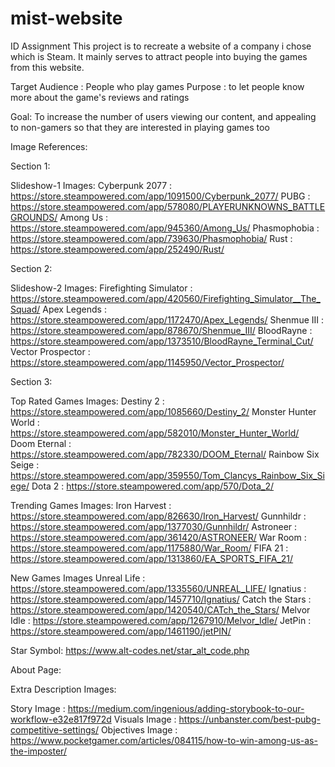 # mist-website
ID Assignment
This project is to recreate a website of a company i chose which is Steam. It mainly serves to attract people into buying the games from this website.

Target Audience : People who play games
Purpose : to let people know more about the game's reviews and ratings

Goal: To increase the number of users viewing our content, and appealing to non-gamers so that they are interested in playing games too







Image References:

Section 1:

Slideshow-1 Images:
Cyberpunk 2077 : https://store.steampowered.com/app/1091500/Cyberpunk_2077/
PUBG : https://store.steampowered.com/app/578080/PLAYERUNKNOWNS_BATTLEGROUNDS/
Among Us : https://store.steampowered.com/app/945360/Among_Us/
Phasmophobia : https://store.steampowered.com/app/739630/Phasmophobia/
Rust : https://store.steampowered.com/app/252490/Rust/

Section 2:

Slideshow-2 Images:
Firefighting Simulator : https://store.steampowered.com/app/420560/Firefighting_Simulator__The_Squad/
Apex Legends : https://store.steampowered.com/app/1172470/Apex_Legends/
Shenmue III : https://store.steampowered.com/app/878670/Shenmue_III/
BloodRayne : https://store.steampowered.com/app/1373510/BloodRayne_Terminal_Cut/
Vector Prospector : https://store.steampowered.com/app/1145950/Vector_Prospector/

Section 3:

Top Rated Games Images:
Destiny 2 : https://store.steampowered.com/app/1085660/Destiny_2/
Monster Hunter World : https://store.steampowered.com/app/582010/Monster_Hunter_World/
Doom Eternal : https://store.steampowered.com/app/782330/DOOM_Eternal/
Rainbow Six Seige : https://store.steampowered.com/app/359550/Tom_Clancys_Rainbow_Six_Siege/
Dota 2 : https://store.steampowered.com/app/570/Dota_2/

Trending Games Images:
Iron Harvest : https://store.steampowered.com/app/826630/Iron_Harvest/
Gunnhildr : https://store.steampowered.com/app/1377030/Gunnhildr/
Astroneer : https://store.steampowered.com/app/361420/ASTRONEER/
War Room : https://store.steampowered.com/app/1175880/War_Room/
FIFA 21 : https://store.steampowered.com/app/1313860/EA_SPORTS_FIFA_21/

New Games Images
Unreal Life : https://store.steampowered.com/app/1335560/UNREAL_LIFE/
Ignatius : https://store.steampowered.com/app/1457710/Ignatius/
Catch the Stars : https://store.steampowered.com/app/1420540/CATch_the_Stars/
Melvor Idle : https://store.steampowered.com/app/1267910/Melvor_Idle/
JetPin : https://store.steampowered.com/app/1461190/jetPIN/

Star Symbol:
https://www.alt-codes.net/star_alt_code.php

About Page: 

Extra Description Images:

Story Image : https://medium.com/ingenious/adding-storybook-to-our-workflow-e32e817f972d
Visuals Image : https://unbanster.com/best-pubg-competitive-settings/
Objectives Image : https://www.pocketgamer.com/articles/084115/how-to-win-among-us-as-the-imposter/

